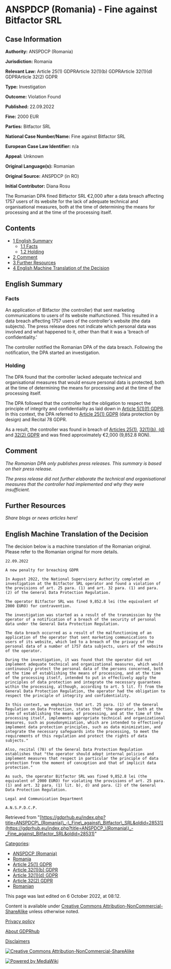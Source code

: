 # ANSPDCP (Romania) - Fine against Bitfactor SRL

## Case Information

**Authority:** ANSPDCP (Romania)

**Jurisdiction:** Romania

**Relevant Law:** Article 25(1) GDPRArticle 32(1)(b) GDPRArticle 32(1)(d) GDPRArticle 32(2) GDPR

**Type:** Investigation

**Outcome:** Violation Found

**Published:** 22.09.2022

**Fine:** 2000 EUR

**Parties:** Bitfactor SRL

**National Case Number/Name:** Fine against Bitfactor SRL

**European Case Law Identifier:** n/a

**Appeal:** Unknown

**Original Language(s):** Romanian

**Original Source:** ANSPDCP (in RO)

**Initial Contributor:** Diana Rosu

The Romanian DPA fined Bitfactor SRL €2,000 after a data breach affecting 1757 users of its website for the lack of adequate technical and organisational measures, both at the time of determining the means for processing and at the time of the processing itself.

## Contents

*   [1 English Summary](#English_Summary)
    *   [1.1 Facts](#Facts)
    *   [1.2 Holding](#Holding)
*   [2 Comment](#Comment)
*   [3 Further Resources](#Further_Resources)
*   [4 English Machine Translation of the Decision](#English_Machine_Translation_of_the_Decision)

## English Summary

### Facts

An application of Bitfactor (the controller) that sent marketing communications to users of its website malfunctioned. This resulted in a data breach affecting 1757 users of the controller's website (the data subjects). The press release does not indicate which personal data was involved and what happened to it, other than that it was a 'breach of confidentiality.'

The controller notified the Romanian DPA of the data breach. Following the notification, the DPA started an investigation.

### Holding

The DPA found that the controller lacked adequate technical and organisational measures that would ensure personal data is protected, both at the time of determining the means for processing and at the time of the processing itself.

The DPA followed that the controller had the obligation to respect the principle of integrity and confidentiality as laid down in [Article 5(1)(f) GDPR](/index.php?title=Article_5_GDPR#1f "Article 5 GDPR"). In this context, the DPA referred to [Article 25(1) GDPR](/index.php?title=Article_25_GDPR#1 "Article 25 GDPR") (data protection by design) and Recital 78 GDPR.

As a result, the controller was found in breach of [Articles 25(1)](/index.php?title=Article_25_GDPR#1 "Article 25 GDPR"), [32(1)(b), (d)](/index.php?title=Article_32_GDPR#1 "Article 32 GDPR") and [32(2) GDPR](/index.php?title=Article_32_GDPR#2 "Article 32 GDPR") and was fined approximately €2,000 (9,852.8 RON).

## Comment

_The Romanian DPA only publishes press releases. This summary is based on their press release._

_The press release did not further elaborate the technical and organisational measures that the controller had implemented and why they were insufficient._

## Further Resources

_Share blogs or news articles here!_

## English Machine Translation of the Decision

The decision below is a machine translation of the Romanian original. Please refer to the Romanian original for more details.

```
22.09.2022

A new penalty for breaching GDPR

In August 2022, the National Supervisory Authority completed an investigation at the Bitfactor SRL operator and found a violation of the provisions of art. 25 para. (1) and art. 32 para. (1) and para. (2) of the General Data Protection Regulation.

The operator Bitfactor SRL was fined 9,852.8 lei (the equivalent of 2000 EURO) for contravention.

The investigation was started as a result of the transmission by the operator of a notification of a breach of the security of personal data under the General Data Protection Regulation.

The data breach occurred as a result of the malfunctioning of an application of the operator that sent marketing communications to users of its website, which led to a breach of the privacy of the personal data of a number of 1757 data subjects, users of the website of the operator.

During the investigation, it was found that the operator did not implement adequate technical and organizational measures, which would continuously protect the personal data of the persons concerned, both at the time of establishing the means of processing, and at the time of the processing itself, intended to put in effectively apply the principles of data protection and integrate the necessary guarantees within the processing, although, according to art. 5 lit. f) from the General Data Protection Regulation, the operator had the obligation to respect the principle of integrity and confidentiality.

In this context, we emphasize that art. 25 para. (1) of the General Regulation on Data Protection, states that "the operator, both at the time of establishing the means of processing, and at the time of the processing itself, implements appropriate technical and organizational measures, such as pseudonymization, which are intended to effectively implement data protection principles, such as data minimization, and integrate the necessary safeguards into the processing, to meet the requirements of this regulation and protect the rights of data subjects."

Also, recital (78) of the General Data Protection Regulation establishes that "the operator should adopt internal policies and implement measures that respect in particular the principle of data protection from the moment of conception and that of implicit data protection."

As such, the operator Bitfactor SRL was fined 9,852.8 lei (the equivalent of 2000 EURO) for violating the provisions of art. 25 para. (1) and art. 32 para. (1) lit. b), d) and para. (2) of the General Data Protection Regulation.

Legal and Communication Department

A.N.S.P.D.C.P.

```

Retrieved from "[https://gdprhub.eu/index.php?title=ANSPDCP\_(Romania)\_-\_Fine\_against\_Bitfactor\_SRL&oldid=28531](https://gdprhub.eu/index.php?title=ANSPDCP_\(Romania\)_-_Fine_against_Bitfactor_SRL&oldid=28531)"

[Categories](/index.php?title=Special:Categories "Special:Categories"):

*   [ANSPDCP (Romania)](/index.php?title=Category:ANSPDCP_\(Romania\) "Category:ANSPDCP (Romania)")
*   [Romania](/index.php?title=Category:Romania "Category:Romania")
*   [Article 25(1) GDPR](/index.php?title=Category:Article_25\(1\)_GDPR "Category:Article 25(1) GDPR")
*   [Article 32(1)(b) GDPR](/index.php?title=Category:Article_32\(1\)\(b\)_GDPR "Category:Article 32(1)(b) GDPR")
*   [Article 32(1)(d) GDPR](/index.php?title=Category:Article_32\(1\)\(d\)_GDPR "Category:Article 32(1)(d) GDPR")
*   [Article 32(2) GDPR](/index.php?title=Category:Article_32\(2\)_GDPR "Category:Article 32(2) GDPR")
*   [Romanian](/index.php?title=Category:Romanian "Category:Romanian")

This page was last edited on 6 October 2022, at 08:12.

Content is available under [Creative Commons Attribution-NonCommercial-ShareAlike](https://creativecommons.org/licenses/by-nc-sa/4.0/) unless otherwise noted.

[Privacy policy](/index.php?title=GDPRhub:Privacy_policy)

[About GDPRhub](/index.php?title=GDPRhub:About)

[Disclaimers](/index.php?title=GDPRhub:General_disclaimer)

[![Creative Commons Attribution-NonCommercial-ShareAlike](/resources/assets/licenses/cc-by-nc-sa.png)](https://creativecommons.org/licenses/by-nc-sa/4.0/)

[![Powered by MediaWiki](/resources/assets/poweredby_mediawiki_88x31.png)](https://www.mediawiki.org/)